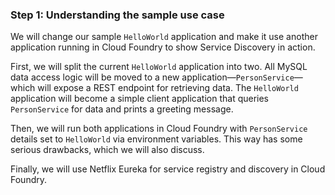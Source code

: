 ### Step 1: Understanding the sample use case

We will change our sample `HelloWorld` application and make it use another application running in Cloud Foundry to show Service Discovery in action.

First, we will split the current `HelloWorld` application into two. All MySQL data access logic will be moved to a new application—`PersonService`—which will expose a REST endpoint for retrieving data. The `HelloWorld` application will become a simple client application that queries `PersonService` for data and prints a greeting message.

Then, we will run both applications in Cloud Foundry with `PersonService` details set to `HelloWorld` via environment variables. This way has some serious drawbacks, which we will also discuss.

Finally, we will use Netflix Eureka for service registry and discovery in Cloud Foundry.